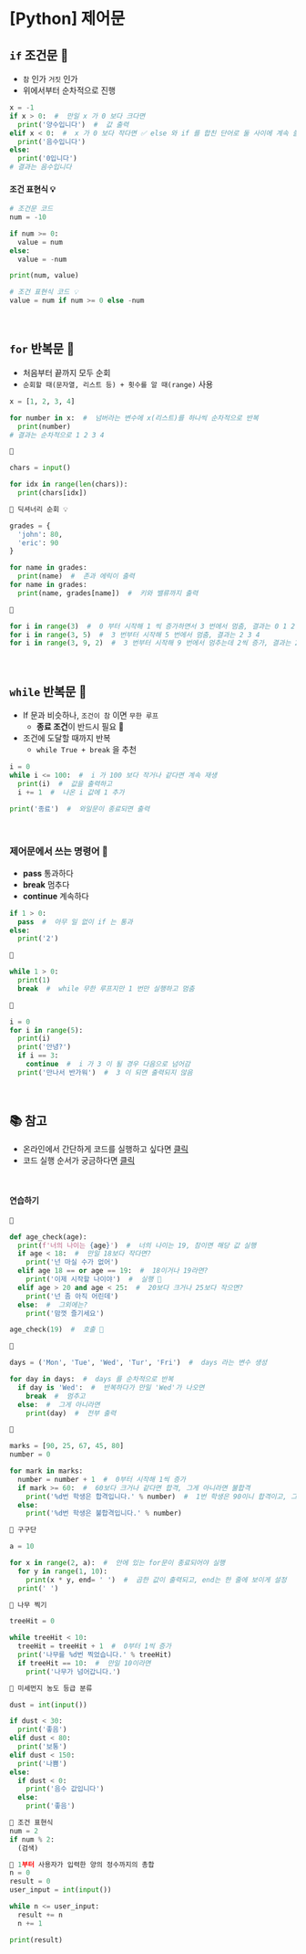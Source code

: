 # [Python] 제어문

## **`if` 조건문** 💭

- `참` 인가 `거짓` 인가
- 위에서부터 순차적으로 진행

```python
x = -1
if x > 0:  #  만일 x 가 0 보다 크다면
  print('양수입니다')  #  값 출력
elif x < 0:  #  x 가 0 보다 작다면 ✅ else 와 if 를 합친 단어로 둘 사이에 계속 쓸 수 있는 elif
  print('음수입니다')
else:
  print('0입니다')
# 결과는 음수입니다
```

#### **조건 표현식** 💡

```python
# 조건문 코드
num = -10

if num >= 0:
  value = num
else:
  value = -num

print(num, value)

# 조건 표현식 코드 💡
value = num if num >= 0 else -num
```

<br />

## **`for` 반복문** 💭

- 처음부터 끝까지 모두 순회
- `순회할 때(문자열, 리스트 등) + 횟수를 알 때(range)` 사용

```python
x = [1, 2, 3, 4]

for number in x:  #  넘버라는 변수에 x(리스트)를 하나씩 순차적으로 반복
  print(number)
# 결과는 순차적으로 1 2 3 4

🔸

chars = input()

for idx in range(len(chars)):
  print(chars[idx])

🔸 딕셔너리 순회 💡

grades = {
  'john': 80,
  'eric': 90
}

for name in grades:
  print(name)  #  존과 에릭이 출력
for name in grades:
  print(name, grades[name])  #  키와 밸류까지 출력

🔸

for i in range(3)  #  0 부터 시작해 1 씩 증가하면서 3 번에서 멈춤, 결과는 0 1 2
for i in range(3, 5)  #  3 번부터 시작해 5 번에서 멈춤, 결과는 2 3 4
for i in range(3, 9, 2)  #  3 번부터 시작해 9 번에서 멈추는데 2씩 증가, 결과는 2 4 6
```

<br />

## **`while` 반복문** 💭

- If 문과 비슷하나, `조건이 참` 이면 `무한 루프`
  - **종료 조건**이 반드시 필요 🚨
- 조건에 도달할 때까지 반복
  - `while True + break` 을 추천

```python
i = 0
while i <= 100:  #  i 가 100 보다 작거나 같다면 계속 재생
  print(i)  #  값을 출력하고
  i += 1  #  나온 i 값에 1 추가

print('종료')  #  와일문이 종료되면 출력
```

<br />

### **제어문에서 쓰는 명령어** 💭

- **pass** 통과하다
- **break** 멈추다
- **continue** 계속하다

```python
if 1 > 0:
  pass  #  아무 일 없이 if 는 통과
else:
  print('2')

🔸

while 1 > 0:
  print(1)
  break  #  while 무한 루프지만 1 번만 실행하고 멈춤

🔸

i = 0
for i in range(5):
  print(i)
  print('안녕?')
  if i == 3:
    continue  #  i 가 3 이 될 경우 다음으로 넘어감
  print('만나서 반가워')  #  3 이 되면 출력되지 않음
```

<br />

## 📚 참고

- 온라인에서 간단하게 코드를 실행하고 싶다면 [클릭](https://replit.com/)
- 코드 실행 순서가 궁금하다면 [클릭](https://pythontutor.com/visualize.html#mode=edit)

<br />

#### 연습하기

```python
🔸

def age_check(age):
  print(f'너의 나이는 {age}')  #  너의 나이는 19, 참이면 해당 값 실행
  if age < 18:  #  만일 18보다 작다면?
    print('넌 마실 수가 없어')
  elif age 18 == or age == 19:  #  18이거나 19라면?
    print('이제 시작할 나이야')  #  실행 🔔
  elif age > 20 and age < 25:  #  20보다 크거나 25보다 작으면?
    print('넌 좀 아직 어린데')
  else:  #  그외에는?
    print('맘껏 즐기세요')

age_check(19)  #  호출 🔔

🔸

days = ('Mon', 'Tue', 'Wed', 'Tur', 'Fri')  #  days 라는 변수 생성

for day in days:  #  days 를 순차적으로 반복
  if day is 'Wed':  #  반복하다가 만일 'Wed'가 나오면
    break  #  멈추고
  else:  #  그게 아니라면
    print(day)  #  전부 출력

🔸

marks = [90, 25, 67, 45, 80]
number = 0

for mark in marks:
  number = number + 1  #  0부터 시작해 1씩 증가
  if mark >= 60:  #  60보다 크거나 같다면 합격, 그게 아니라면 불합격
    print('%d번 학생은 합격입니다.' % number)  #  1번 학생은 90이니 합격이고, 그렇게 5번까지 반복
  else:
    print('%d번 학생은 불합격입니다.' % number)

🔸 구구단

a = 10

for x in range(2, a):  #  안에 있는 for문이 종료되어야 실행
  for y in range(1, 10):
    print(x * y, end= ' ')  #  곱한 값이 출력되고, end는 한 줄에 보이게 설정
  print(' ')

🔸 나무 찍기

treeHit = 0

while treeHit < 10:
  treeHit = treeHit + 1  #  0부터 1씩 증가
  print('나무를 %d번 찍었습니다.' % treeHit)
  if treeHit == 10:  #  만일 10이라면
    print('나무가 넘어갑니다.')

🔸 미세먼지 농도 등급 분류

dust = int(input())

if dust < 30:
  print('좋음')
elif dust < 80:
  print('보통')
elif dust < 150:
  print('나쁨')
else:
  if dust < 0:
    print('음수 값입니다')
  else:
    print('좋음')

🔸 조건 표현식
num = 2
if num % 2:
  (검색)

🔸 1부터 사용자가 입력한 양의 정수까지의 총합
n = 0
result = 0
user_input = int(input())

while n <= user_input:
  result += n
  n += 1

print(result)
```
